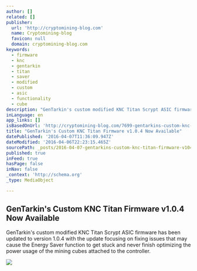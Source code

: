 ```yaml
---
author: []
related: []
publisher:
  url: 'http://cryptomining-blog.com'
  name: Cryptomining-blog
  favicon: null
  domain: cryptomining-blog.com
keywords:
  - firmware
  - knc
  - gentarkin
  - titan
  - saver
  - modified
  - custom
  - asic
  - functionality
  - cube
description: "GenTarkin's custom modified KNC Titan Scrypt ASIC firmware has been updated to version 1.0.4 with the update focusing on fixing issues that may cause the Energy Saver function to get stuck and never finish optimizing the power usage of the mining cubes attached to the controller."
inLanguage: en
app_links: []
isBasedOnUrl: 'http://cryptomining-blog.com/7699-gentarkins-custom-knc-titan-firmware-v1-0-4-now-available/'
title: "GenTarkin's Custom KNC Titan Firmware v1.0.4 Now Available"
datePublished: '2016-04-07T11:36:09.947Z'
dateModified: '2016-04-06T22:23:15.465Z'
sourcePath: _posts/2016-04-07-gentarkins-custom-knc-titan-firmware-v104-now-available.md
published: true
inFeed: true
hasPage: false
inNav: false
_context: 'http://schema.org'
_type: MediaObject

---
```

<article style=""><h1>GenTarkin's Custom KNC Titan Firmware v1.0.4 Now Available</h1><p>GenTarkin's custom modified KNC Titan Scrypt ASIC firmware has been updated to version 1.0.4 with the update focusing on fixing issues that may cause the Energy Saver function to get stuck and never finish optimizing the power usage of the mining cubes attached to the controller.</p><img src="http://cryptomining-blog.com/wp-content/uploads/2016/04/gentarkins-custom-firmware-1-0-4-580x303.jpg" /></article>